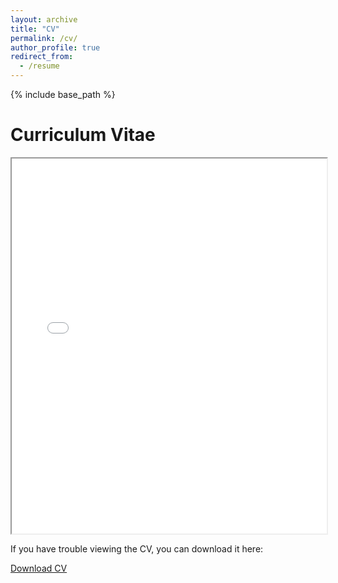 ```yaml
---
layout: archive
title: "CV"
permalink: /cv/
author_profile: true
redirect_from:
  - /resume
---
```


{% include base_path %}

Curriculum Vitae
======
<iframe src="{{ site.baseurl }}/assets/AustinUlriggCV.pdf" width="100%" height="600px">
    This browser does not support PDFs. Please download the PDF to view it: <a href="{{ site.baseurl }}/assets/AustinUlriggCV.pdf">Download PDF</a>.
</iframe>

<p>If you have trouble viewing the CV, you can download it here:</p>
<a href="{{ site.baseurl }}/assets/AustinUlriggCV.pdf" class="btn btn-primary">Download CV</a>

